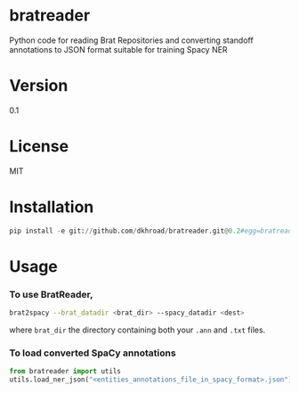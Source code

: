 # bratreader
Python code for reading Brat Repositories and converting standoff annotations
to JSON format suitable for training Spacy NER  

# Version

0.1

# License

MIT

# Installation


```python 
pip install -e git://github.com/dkhroad/bratreader.git@0.2#egg=bratreader-0.p install -e git://github.com/dkhroad/bratreader.git@0.1#egg=bratreader-0.2
```

# Usage

### To use BratReader, 

```bash
brat2spacy --brat_datadir <brat_dir> --spacy_datadir <dest>

```
where `brat_dir`  the directory containing both your `.ann` and `.txt` files.


### To load converted SpaCy annotations 

```python
from bratreader import utils
utils.load_ner_json("<entities_annotations_file_in_spacy_format>.json")
```

